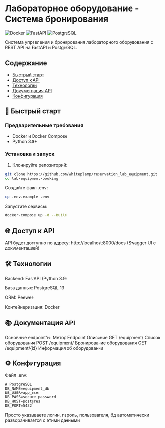 # Лабораторное оборудование - Система бронирования

![Docker](https://img.shields.io/badge/Docker-✓-blue?logo=docker)
![FastAPI](https://img.shields.io/badge/FastAPI-✓-green?logo=fastapi)
![PostgreSQL](https://img.shields.io/badge/PostgreSQL-✓-blue?logo=postgresql)

Система управления и бронирования лабораторного оборудования с REST API на FastAPI и PostgreSQL.

## Содержание
- [Быстрый старт](#-быстрый-старт)
- [Доступ к API](#-доступ-к-api)
- [Технологии](#-технологии)
- [Документация API](#-документация-api)
- [Конфигурация](#-конфигурация)


## 🚀 Быстрый старт

### Предварительные требования
- Docker и Docker Compose
- Python 3.9+

### Установка и запуск

1. Клонируйте репозиторий:
```bash
git clone https://github.com/whiteplamp/reservation_lab_equipment.git
cd lab-equipment-booking
```

Создайте файл .env:

```bash
cp .env.example .env
```

Запустите сервисы:

```bash
docker-compose up -d --build
```

## 🌐 Доступ к API
API будет доступно по адресу:
http://localhost:8000/docs
(Swagger UI с документацией)

## 🛠 Технологии
Backend: FastAPI (Python 3.9)

База данных: PostgreSQL 13

ORM: Peewee

Контейнеризация: Docker

## 📚 Документация API
Основные endpoint'ы:
Метод	Endpoint	Описание
GET	/equipment/	Список оборудования
POST	/equipment/	Бронирование оборудования
GET	/equipment/{id}	Информация об оборудовании

## ⚙️ Конфигурация
Файл .env:
```
# PostgreSQL
DB_NAME=equipment_db
DB_USER=app_user
DB_PASS=secure_password
DB_HOST=postgres
DB_PORT=5432
```

Просто указываете логин, пароль, пользователя, бд автоматически разворачивается с этими данными
